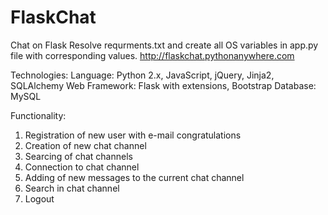 FlaskChat
=========

Chat on Flask
Resolve requrments.txt and create all OS variables in app.py file with corresponding values.
http://flaskchat.pythonanywhere.com

Technologies:
Language: Python 2.x, JavaScript, jQuery, Jinja2, SQLAlchemy
Web Framework: Flask with extensions, Bootstrap
Database: MySQL

Functionality:
1. Registration of new user with e-mail congratulations
2. Creation of new chat channel
3. Searcing of chat channels
4. Connection to chat channel
5. Adding of new messages to the current chat channel
6. Search in chat channel
7. Logout
